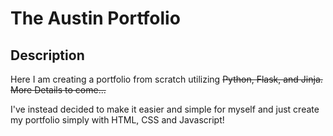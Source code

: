 # The Austin Portfolio

## Description
Here I am creating a portfolio from scratch utilizing ~~Python, Flask, and Jinja. More Details to come...~~

I've instead decided to make it easier and simple for myself and just create my portfolio simply with HTML, CSS and Javascript!


